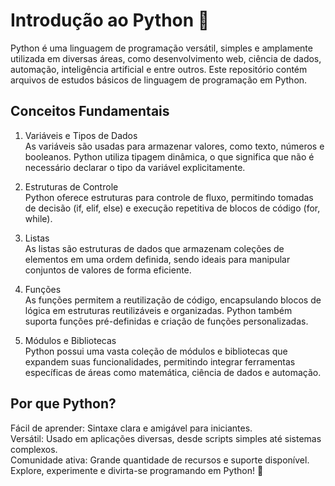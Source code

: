 # Introdução ao Python 🐍
Python é uma linguagem de programação versátil, simples e amplamente utilizada em diversas áreas, como desenvolvimento web, ciência de dados, automação, inteligência artificial e entre outros. Este repositório contém arquivos de estudos básicos de linguagem de programação em Python.

## Conceitos Fundamentais
1. Variáveis e Tipos de Dados <br>
As variáveis são usadas para armazenar valores, como texto, números e booleanos. Python utiliza tipagem dinâmica, o que significa que não é necessário declarar o tipo da variável explicitamente.

2. Estruturas de Controle <br>
Python oferece estruturas para controle de fluxo, permitindo tomadas de decisão (if, elif, else) e execução repetitiva de blocos de código (for, while).

3. Listas <br>
As listas são estruturas de dados que armazenam coleções de elementos em uma ordem definida, sendo ideais para manipular conjuntos de valores de forma eficiente.

4. Funções <br>
As funções permitem a reutilização de código, encapsulando blocos de lógica em estruturas reutilizáveis e organizadas. Python também suporta funções pré-definidas e criação de funções personalizadas.

5. Módulos e Bibliotecas <br>
Python possui uma vasta coleção de módulos e bibliotecas que expandem suas funcionalidades, permitindo integrar ferramentas específicas de áreas como matemática, ciência de dados e automação.

## Por que Python?
Fácil de aprender: Sintaxe clara e amigável para iniciantes. <br>
Versátil: Usado em aplicações diversas, desde scripts simples até sistemas complexos. <br>
Comunidade ativa: Grande quantidade de recursos e suporte disponível. <br>
Explore, experimente e divirta-se programando em Python! 🚀

